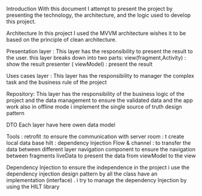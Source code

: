 
Introduction
    With this document I attempt to present the project by presenting the technology, the architecture, and the logic used to develop this project.

Architecture
    In this project I used the MVVM architecture wishes it to be based on the principle of clean architecture.

Presentation layer :
    This layer has the responsibility to present the result to the user.
    this layer breaks down into two parts:
        view(fragment,Activity) : show the result
        presenter ( viewModel) : present the result

Uses cases layer :
    This layer has the responsibility to manager the complex task and the business rule    of the project

Repository:
    This layer has the responsibility of the business logic of the project and the data management
    to ensure the validated data and the app work also in offline mode i implement the single source of truth design pattern

DTO
    Each layer have here owen data model 

Tools :
    retrofit :to ensure the communication with server
    room : t create local data base
    hilt : dependency Injection
    Flow & channel : to transfer the data between different layer
    navigation component to ensure the navigation between fragments
    liveData to present the data from viewModel to the view

Dependency Injection
to ensure the independence in the project i use the dependency injection design pattern by all the class have an implementation (interface) .
i try to manage the dependency Injection by using  the HILT library 
